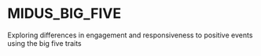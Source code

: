 # MIDUS_BIG_FIVE
Exploring differences in engagement and responsiveness to positive events using the big five traits
